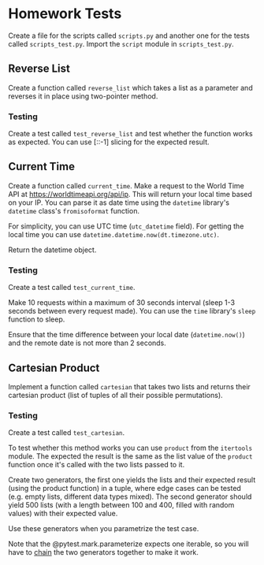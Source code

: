 # Homework Tests

Create a file for the scripts called `scripts.py` and  another one for the tests called `scripts_test.py`.
Import the `script` module in `scripts_test.py`.

## Reverse List

Create a function called `reverse_list` which takes a list as a parameter and reverses it in place using two-pointer method.

### Testing

Create a test called `test_reverse_list` and test whether the function works as expected.
You can use [::-1] slicing for the expected result.

## Current Time

Create a function called `current_time`.
Make a request to the World Time API at https://worldtimeapi.org/api/ip.
This will return your local time based on your IP.
You can parse it as date time using the `datetime` library's `datetime` class's  `fromisoformat` function.

For simplicity, you can use UTC time (`utc_datetime` field). For getting the local time you can use `datetime.datetime.now(dt.timezone.utc)`.

Return the datetime object.

### Testing

Create a test called `test_current_time`.

Make 10 requests within a maximum of 30 seconds interval (sleep 1-3 seconds between every request made).
You can use the `time` library's `sleep` function to sleep.

Ensure that the time difference between your local date (`datetime.now()`) and the remote date is not more than 2 seconds.

## Cartesian Product

Implement a function called `cartesian` that takes two lists and returns their cartesian product
(list of tuples of all their possible permutations).

### Testing

Create a test called `test_cartesian`.

To test whether this method works you can use `product` from the `itertools` module.
The expected the result is the same as the list value of the `product` function once it's called with
the two lists passed to it.

Create two generators, the first one yields the lists and their expected result (using the product function)
in a tuple, where edge cases can be tested (e.g. empty lists, different data types mixed). The second generator
should yield 500 lists (with a length between 100 and 400, filled with random values) with their expected value.

Use these generators when you parametrize the test case.

Note that the @pytest.mark.parameterize expects one iterable, so you will have to [chain](https://docs.python.org/3/library/itertools.html#itertools.chain)
the two generators together to make it work.